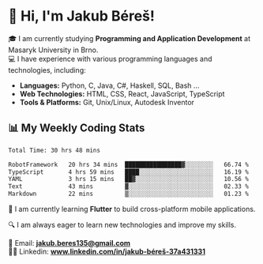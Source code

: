 # 👋 Hi, I'm Jakub Béreš!

🎓 I am currently studying **Programming and Application Development** at Masaryk University in Brno.  
💻 I have experience with various programming languages and technologies, including:  
   - **Languages:** Python, C, Java, C#, Haskell, SQL, Bash ...  
   - **Web Technologies:** HTML, CSS, React, JavaScript, TypeScript  
   - **Tools & Platforms:** Git, Unix/Linux, Autodesk Inventor

## 📊 My Weekly Coding Stats
<!--START_SECTION:waka-->

```txt
Total Time: 30 hrs 48 mins

RobotFramework   20 hrs 34 mins  ████████████████▓░░░░░░░░   66.74 %
TypeScript       4 hrs 59 mins   ████░░░░░░░░░░░░░░░░░░░░░   16.19 %
YAML             3 hrs 15 mins   ██▓░░░░░░░░░░░░░░░░░░░░░░   10.56 %
Text             43 mins         ▓░░░░░░░░░░░░░░░░░░░░░░░░   02.33 %
Markdown         22 mins         ▒░░░░░░░░░░░░░░░░░░░░░░░░   01.23 %
```

<!--END_SECTION:waka-->

🚀 I am currently learning **Flutter** to build cross-platform mobile applications.  

🔍 I am always eager to learn new technologies and improve my skills.  

📩 Email:        **jakub.beres135@gmail.com**  
🧑‍💻 Linkedin:     **www.linkedin.com/in/jakub-béreš-37a431331**


